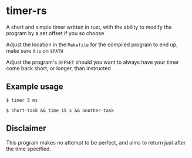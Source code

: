 # timer-rs
A short and simple timer written in rust, with the ability to modify the program by a set offset if you so choose

Adjust the location in the `Makefile` for the compiled program to end up, make sure it is on `$PATH`

Adjust the program's `OFFSET` should you want to always have your timer come back short, or longer, than instructed

## Example usage
```$ timer 5 ms```

```$ short-task && time 15 s && another-task```

## Disclaimer
This program makes no attempt to be perfect, and aims to return just after the time specified.
